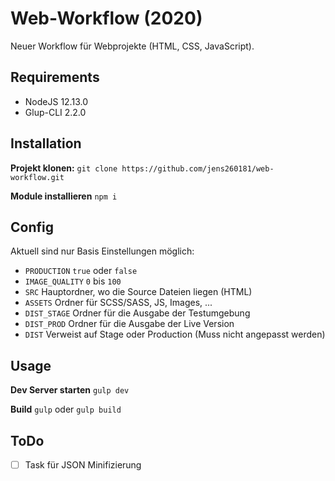 # Web-Workflow (2020)

Neuer Workflow für Webprojekte (HTML, CSS, JavaScript).

## Requirements

*  NodeJS 12.13.0
*  Glup-CLI 2.2.0

## Installation

**Projekt klonen:**
`git clone https://github.com/jens260181/web-workflow.git`

**Module installieren**
`npm i`

## Config

Aktuell sind nur Basis Einstellungen möglich:

*  `PRODUCTION` `true` oder `false`
*  `IMAGE_QUALITY` `0` bis `100`
*  `SRC` Hauptordner, wo die Source Dateien liegen (HTML)
*  `ASSETS` Ordner für SCSS/SASS, JS, Images, ...
*  `DIST_STAGE` Ordner für die Ausgabe der Testumgebung
*  `DIST_PROD` Ordner für die Ausgabe der Live Version
*  `DIST` Verweist auf Stage oder Production (Muss nicht angepasst werden)

## Usage

**Dev Server starten**
`gulp dev`

**Build**
`gulp` oder `gulp build`

## ToDo

* [ ]  Task für JSON Minifizierung